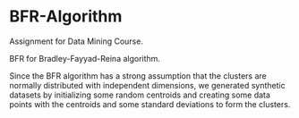 # BFR-Algorithm

Assignment for Data Mining Course.

BFR for Bradley-Fayyad-Reina algorithm.

Since the BFR algorithm has a strong assumption that the clusters are normally distributed with
independent dimensions, we generated synthetic datasets by initializing some random centroids and
creating some data points with the centroids and some standard deviations to form the clusters.
